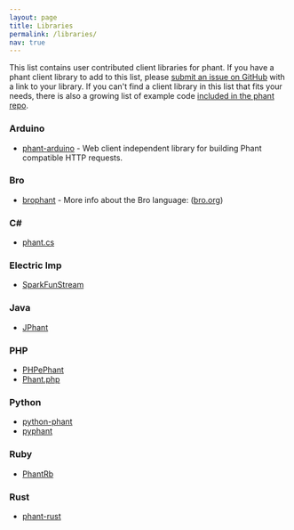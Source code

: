 ```yaml
---
layout: page
title: Libraries
permalink: /libraries/
nav: true
---
```


This list contains user contributed client libraries for phant.  If you have a phant client library to add to this 
list, please [submit an issue on GitHub](https://github.com/sparkfun/phant-docs/issues) with
a link to your library.  If you can't find a client library in this list that fits your needs,
there is also a growing list of example code
[included in the phant repo](https://github.com/sparkfun/phant/tree/master/examples).

### Arduino

* [phant-arduino](https://github.com/sparkfun/phant-arduino) - Web client independent library for building
Phant compatible HTTP requests.

### Bro

* [brophant](https://github.com/sethhall/brophant) - More info about the Bro language: ([bro.org](http://bro.org))

### C&#35;

* [phant.cs](https://github.com/faunzi/phant)

### Electric Imp

* [SparkFunStream](https://github.com/electricimp/reference/tree/master/webservices/SparkFunStream)

### Java

* [JPhant](https://github.com/JPhant/JPhant_Java_Based_Phant_Library)

### PHP

* [PHPePhant](https://github.com/hailspuds/PHPePhant)
* [Phant.php](https://github.com/sparkfun/SparkLib/blob/master/lib/SparkLib/Phant.php)

### Python

* [python-phant](https://github.com/matze/python-phant)
* [pyphant](https://bitbucket.org/boomlinde/pyphant)

### Ruby

* [PhantRb](https://github.com/girishso/phant_rb)

### Rust

* [phant-rust](https://github.com/freiguy1/phant-rust)
